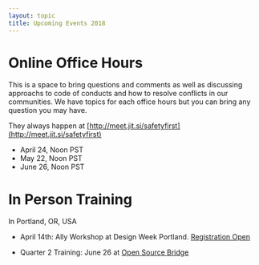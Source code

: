 ```yaml
---
layout: topic
title: Upcoming Events 2018
---
```


# Online Office Hours

This is a space to bring questions and comments as well as discussing approachs to code of conducts and how to resolve conflicts in our communities. We have topics for each office hours but you can bring any question you may have.

They always happen at [http://meet.jit.si/safetyfirst](http://meet.jit.si/safetyfirst)

* April 24, Noon PST
* May 22, Noon PST
* June 26, Noon PST

# In Person Training

In Portland, OR, USA

* April 14th: Ally Workshop at Design Week Portland. [Registration Open](https://www.eventbrite.com/e/ally-skills-workshop-tickets-44856306420)

* Quarter 2 Training: June 26 at [Open Source Bridge](http://opensourcebridge.org/)
